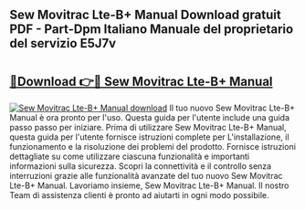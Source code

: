 ## Sew Movitrac Lte-B+ Manual Download gratuit PDF - Part-Dpm Italiano Manuale del proprietario del servizio E5J7v

# <h2><a href="http://dfck2da.blite.top/?on=Sew+Movitrac+Lte-B%2b+Manual">🔗Download 👉🔴 Sew Movitrac Lte-B+ Manual</a></h2>

[![Sew Movitrac Lte-B+ Manual download](https://i.imgur.com/lujVjoI.png)](http://dfck2da.blite.top/?on=Sew+Movitrac+Lte-B%2b+Manual)
Il tuo nuovo Sew Movitrac Lte-B+ Manual è ora pronto per l'uso. Questa guida per l'utente include una guida passo passo per iniziare. Prima di utilizzare Sew Movitrac Lte-B+ Manual, questa guida per l'utente fornisce istruzioni complete per L'installazione, il funzionamento e la risoluzione dei problemi del prodotto. Fornisce istruzioni dettagliate su come utilizzare ciascuna funzionalità e importanti informazioni sulla sicurezza. Scopri la connettività e il controllo senza interruzioni grazie alle funzionalità avanzate del tuo nuovo Sew Movitrac Lte-B+ Manual. Lavoriamo insieme, Sew Movitrac Lte-B+ Manual. Il nostro Team di assistenza clienti è pronto ad aiutarti in ogni modo possibile.
